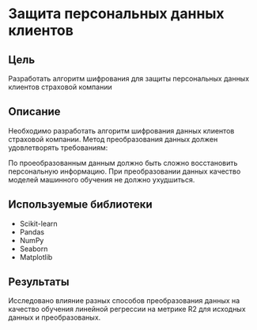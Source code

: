 # Защита персональных данных клиентов
## Цель
Разработать алгоритм шифрования для защиты персональных данных клиентов страховой компании

## Описание
Необходимо разработать алгоритм шифрования данных клиентов страховой компании.
Метод преобразования данных должен удовлетворять требованиям:

По проеобразованным данным должно быть сложно восстановить персональную информацию.
При преобразовании данных качество моделей машинного обучения не должно ухудшиться.
## Используемые библиотеки
- Scikit-learn
- Pandas
- NumPy
- Seaborn
- Matplotlib
## Результаты
Исследовано влияние разных способов преобразования данных на качество обучения линейной регрессии на метрике R2 для исходных данных и преобразованых.
